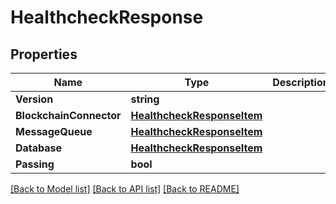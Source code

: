 # HealthcheckResponse

## Properties
Name | Type | Description | Notes
------------ | ------------- | ------------- | -------------
**Version** | **string** |  | [optional] 
**BlockchainConnector** | [**HealthcheckResponseItem**](HealthcheckResponseItem.md) |  | [optional] 
**MessageQueue** | [**HealthcheckResponseItem**](HealthcheckResponseItem.md) |  | [optional] 
**Database** | [**HealthcheckResponseItem**](HealthcheckResponseItem.md) |  | [optional] 
**Passing** | **bool** |  | [optional] 

[[Back to Model list]](../README.md#documentation-for-models) [[Back to API list]](../README.md#documentation-for-api-endpoints) [[Back to README]](../README.md)


